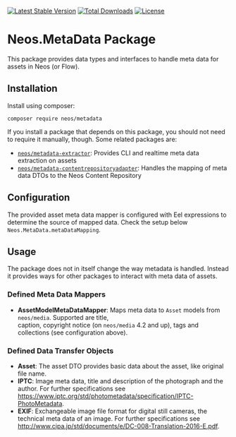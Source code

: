 [![Latest Stable Version](https://poser.pugx.org/neos/metadata/v/stable)](https://packagist.org/packages/neos/metadata)
[![Total Downloads](https://poser.pugx.org/neos/metadata/downloads)](https://packagist.org/packages/neos/metadata)
[![License](https://poser.pugx.org/neos/metadata/license)](https://packagist.org/packages/neos/metadata)

# Neos.MetaData Package

This package provides data types and interfaces to handle meta data for assets in Neos (or Flow).

## Installation

Install using composer:

    composer require neos/metadata  

If you install a package that depends on this package, you should not need to require it manually,
though. Some related packages are:

- [`neos/metadata-extractor`](https://github.com/neos/metadata-extractor): Provides CLI and realtime
  meta data extraction on assets
- [`neos/metadata-contentrepositoryadapter`](https://github.com/neos/metadata-contentrepositoryadapter):
  Handles the mapping of meta data DTOs to the Neos Content Repository

## Configuration

The provided asset meta data mapper is configured with Eel expressions to determine the source of
mapped data. Check the setup below `Neos.MetaData.metaDataMapping`.

## Usage

The package does not in itself change the way metadata is handled. Instead it provides ways for
other packages to interact with meta data of assets.

### Defined Meta Data Mappers

* **AssetModelMetaDataMapper**: Maps meta data to `Asset` models from `neos/media`. Supported are title,  
  caption, copyright notice (on `neos/media` 4.2 and up), tags and collections (see configuration above).

### Defined Data Transfer Objects

* **Asset**: The asset DTO provides basic data about the asset, like original file name.
* **IPTC**: Image meta data, title and description of the photograph and the author. For
  further specifications see https://www.iptc.org/std/photometadata/specification/IPTC-PhotoMetadata.
* **EXIF**: Exchangeable image file format for digital still cameras, the technical meta data of an image.
  For further specifications see http://www.cipa.jp/std/documents/e/DC-008-Translation-2016-E.pdf.
